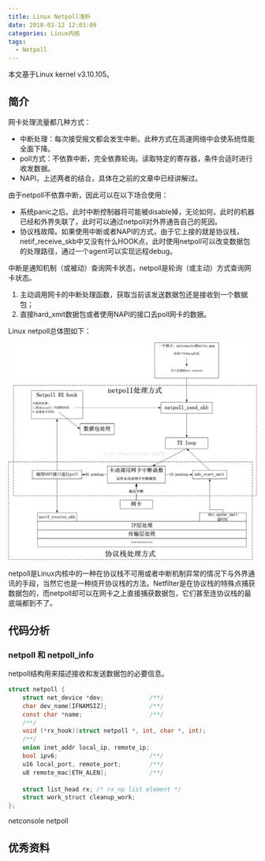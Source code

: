 ```yaml
---
title: Linux Netpoll浅析
date: 2018-03-12 12:03:09
categories: Linux内核
tags:
  - Netpoll
---
```


本文基于Linux kernel v3.10.105。

## 简介

网卡处理流量都几种方式：

- 中断处理：每次接受报文都会发生中断。此种方式在高速网络中会使系统性能全面下降。
- poll方式：不依靠中断，完全依靠轮询。读取特定的寄存器，条件合适时进行收发数据。
- NAPI，上述两者的结合，具体在之前的文章中已经讲解过。



由于netpoll不依靠中断，因此可以在以下场合使用：

- 系统panic之后。此时中断控制器将可能被disable掉，无论如何，此时的机器已经和外界失联了，此时可以通过netpoll对外界通告自己的死因。
- 协议栈故障。如果使用中断或者NAPI的方式，由于它上接的就是协议栈，netif_receive_skb中又没有什么HOOK点，此时使用netpoll可以改变数据包的处理路径，通过一个agent可以实现远程debug。

中断是通知机制（或被动）查询网卡状态，netpoll是轮询（或主动）方式查询网卡状态。

1. 主动调用网卡的中断处理函数，获取当前该发送数据包还是接收到一个数据包；
2. 直接hard_xmit数据包或者使用NAPI的接口去poll网卡的数据。

Linux netpoll总体图如下：

![netpoll处理方式](/images/Linux-Netpoll浅析/netpoll处理方式.jpg)



netpoll是Linux内核中的一种在协议栈不可用或者中断机制异常的情况下与外界通讯的手段，当然它也是一种绕开协议栈的方法。Netfilter是在协议栈的特殊点捕获数据包的，而netpoll却可以在网卡之上直接捕获数据包，它们甚至连协议栈的最底端都到不了。

## 代码分析

### netpoll 和 netpoll_info

netpoll结构用来描述接收和发送数据包的必要信息。

```c
struct netpoll {
	struct net_device *dev;				/**/
	char dev_name[IFNAMSIZ];			/**/
	const char *name;					/**/
  	/**/
	void (*rx_hook)(struct netpoll *, int, char *, int);
	/**/
	union inet_addr local_ip, remote_ip;
	bool ipv6;							/**/
	u16 local_port, remote_port;		/**/
	u8 remote_mac[ETH_ALEN];			/**/

	struct list_head rx; /* rx_np list element */
	struct work_struct cleanup_work;
};
```







netconsole netpoll



## 优秀资料

